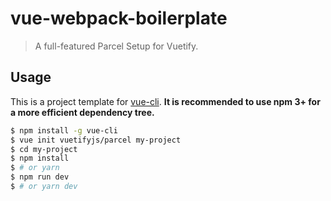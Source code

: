 # vue-webpack-boilerplate

> A full-featured Parcel Setup for Vuetify.

## Usage

This is a project template for [vue-cli](https://github.com/vuejs/vue-cli). **It is recommended to use npm 3+ for a more efficient dependency tree.**

``` bash
$ npm install -g vue-cli
$ vue init vuetifyjs/parcel my-project
$ cd my-project
$ npm install 
$ # or yarn
$ npm run dev
$ # or yarn dev
```